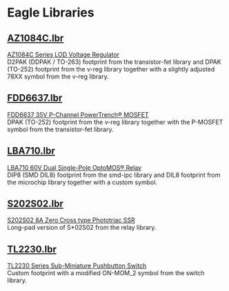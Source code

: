 # Eagle Libraries

## [AZ1084C.lbr](AZ1084C.lbr)
[AZ1084C Series LOD Voltage Regulator](https://www.diodes.com/assets/Datasheets/AZ1084C.pdf)  
D2PAK (DDPAK / TO-263) footprint from the transistor-fet library and DPAK (TO-252) footprint from the v-reg library together with a slightly adjusted 78XX symbol from the v-reg library.

## [FDD6637.lbr](FDD6637.lbr)
[FDD6637 35V P-Channel PowerTrench® MOSFET](http://www.farnell.com/datasheets/2299535.pdf)  
DPAK (TO-252) footprint from the v-reg library together with the P-MOSFET symbol from the transistor-fet library.

## [LBA710.lbr](LBA710.lbr)
[LBA710 60V Dual Single-Pole OptoMOS® Relay](https://www.ixysic.com/home/pdfs.nsf/www/LBA710.pdf/$file/LBA710.pdf)  
DIP8 (SMD DIL8) footprint from the smd-ipc library and DIL8 footprint from the microchip library together with a custom symbol.

## [S202S02.lbr](S202S02.lbr)
[S202S02 8A Zero Cross type Phototriac SSR](https://media.digikey.com/pdf/Data%20Sheets/Sharp%20PDFs/S102,202S02.pdf)  
Long-pad version of S\*02S02 from the relay library.

## [TL2230.lbr](TL2230.lbr)
[TL2230 Series Sub-Miniature Pushbutton Switch](https://datasheet.octopart.com/TL2201OAYA-E-Switch-datasheet-119046.pdf)  
Custom footprint with a modified ON-MOM_2 symbol from the switch library.
